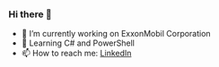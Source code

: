 ### Hi there 👋

- 🔭 I’m currently working on ExxonMobil Corporation
- 🌱 Learning C# and PowerShell
- 📫 How to reach me: [LinkedIn](https://www.linkedin.com/in/victor-daniel-stella-paiva-100342149/)
